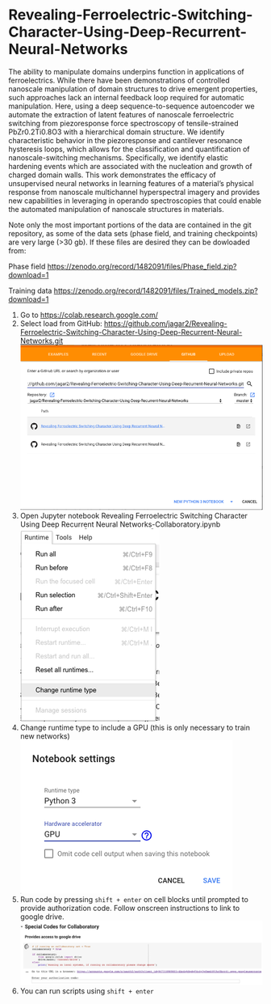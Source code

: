 # Revealing-Ferroelectric-Switching-Character-Using-Deep-Recurrent-Neural-Networks
The ability to manipulate domains underpins function in applications of ferroelectrics. While there have been demonstrations of controlled nanoscale manipulation of domain structures to drive emergent properties, such approaches lack an internal feedback loop required for automatic manipulation. Here, using a deep sequence-to-sequence autoencoder we automate the extraction of latent features of nanoscale ferroelectric switching from piezoresponse force spectroscopy of tensile-strained PbZr0.2Ti0.8O3 with a hierarchical domain structure. We identify characteristic behavior in the piezoresponse and cantilever resonance hysteresis loops, which allows for the classification and quantification of nanoscale-switching mechanisms. Specifically, we identify elastic hardening events which are associated with the nucleation and growth of charged domain walls. This work demonstrates the efficacy of unsupervised neural networks in learning features of a material’s physical response from nanoscale multichannel hyperspectral imagery and provides new capabilities in leveraging in operando spectroscopies that could enable the automated manipulation of nanoscale structures in materials.

Note only the most important portions of the data are contained in the git repository, as some of the data sets (phase field, and training checkpoints) are very large (>30 gb). If these files are desired they can be dowloaded from: 

Phase field
https://zenodo.org/record/1482091/files/Phase_field.zip?download=1

Training data
https://zenodo.org/record/1482091/files/Trained_models.zip?download=1


1. Go to https://colab.research.google.com/
2. Select load from GitHub: https://github.com/jagar2/Revealing-Ferroelectric-Switching-Character-Using-Deep-Recurrent-Neural-Networks.git
![](Readme_images/Image1.png)
3. Open Jupyter notebook Revealing Ferroelectric Switching Character Using Deep Recurrent Neural Networks-Collaboratory.ipynb
![](Readme_images/Image2.png)
4. Change runtime type to include a GPU (this is only necessary to train new networks)
![](Readme_images/Image3.png)
5. Run code by pressing `shift + enter` on cell blocks until prompted to provide authorization code. Follow onscreen instructions to link to google drive.
![](Readme_images/Image4.png)
6. You can run scripts using `shift + enter`
 
